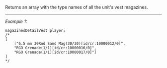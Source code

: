 Returns an array with the type names of all the unit's vest magazines.


---
*Example 1:*
```sqf
magazinesDetailVest player;
/*
[
	["6.5 mm 30Rnd Sand Mag(30/30)[id/cr:10000012/0]",
	"RGO Grenade(1/1)[id/cr:10000016/0]",
	"RGO Grenade(1/1)[id/cr:10000017/0]"]
]
*/
```